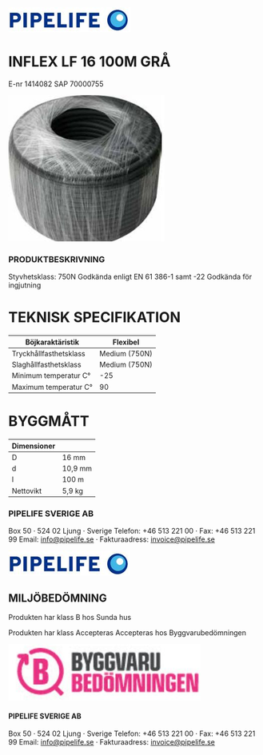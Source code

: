 ![](_page_0_Picture_0.jpeg)

# INFLEX LF 16 100M GRÅ

E-nr 1414082 SAP 70000755

![](_page_0_Picture_3.jpeg)

### PRODUKTBESKRIVNING

Styvhetsklass: 750N Godkända enligt EN 61 386-1 samt -22 Godkända för ingjutning

# TEKNISK SPECIFIKATION

| Böjkaraktäristik       | Flexibel      |
|------------------------|---------------|
| Tryckhållfasthetsklass | Medium (750N) |
| Slaghållfasthetsklass  | Medium (750N) |
| Minimum temperatur C°  | -25           |
| Maximum temperatur C°  | 90            |

# BYGGMÅTT

| Dimensioner |         |
|-------------|---------|
| D           | 16 mm   |
| d           | 10,9 mm |
| l           | 100 m   |
| Nettovikt   | 5,9 kg  |

### **PIPELIFE SVERIGE AB**

Box 50 · 524 02 Ljung · Sverige Telefon: +46 513 221 00 · Fax: +46 513 221 99 Email: info@pipelife.se · Fakturaadress: invoice@pipelife.se

![](_page_1_Picture_0.jpeg)

## MILJÖBEDÖMNING

Produkten har klass B hos Sunda hus

Produkten har klass Accepteras Accepteras hos Byggvarubedömningen

![](_page_1_Picture_5.jpeg)

#### **PIPELIFE SVERIGE AB**

Box 50 · 524 02 Ljung · Sverige Telefon: +46 513 221 00 · Fax: +46 513 221 99 Email: info@pipelife.se · Fakturaadress: invoice@pipelife.se